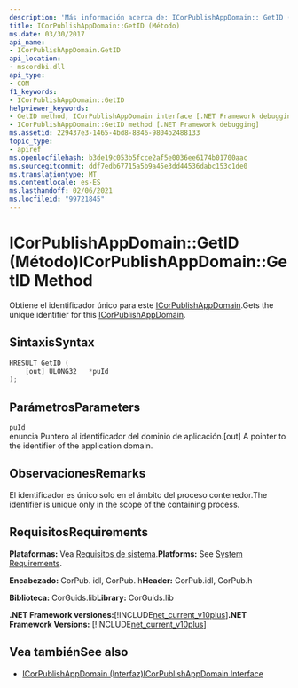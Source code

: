 ```yaml
---
description: 'Más información acerca de: ICorPublishAppDomain:: GetID (método)'
title: ICorPublishAppDomain::GetID (Método)
ms.date: 03/30/2017
api_name:
- ICorPublishAppDomain.GetID
api_location:
- mscordbi.dll
api_type:
- COM
f1_keywords:
- ICorPublishAppDomain::GetID
helpviewer_keywords:
- GetID method, ICorPublishAppDomain interface [.NET Framework debugging]
- ICorPublishAppDomain::GetID method [.NET Framework debugging]
ms.assetid: 229437e3-1465-4bd8-8846-9804b2488133
topic_type:
- apiref
ms.openlocfilehash: b3de19c053b5fcce2af5e0036ee6174b01700aac
ms.sourcegitcommit: ddf7edb67715a5b9a45e3dd44536dabc153c1de0
ms.translationtype: MT
ms.contentlocale: es-ES
ms.lasthandoff: 02/06/2021
ms.locfileid: "99721845"
---
```

# <a name="icorpublishappdomaingetid-method"></a><span data-ttu-id="44759-103">ICorPublishAppDomain::GetID (Método)</span><span class="sxs-lookup"><span data-stu-id="44759-103">ICorPublishAppDomain::GetID Method</span></span>

<span data-ttu-id="44759-104">Obtiene el identificador único para este [ICorPublishAppDomain](icorpublishappdomain-interface.md).</span><span class="sxs-lookup"><span data-stu-id="44759-104">Gets the unique identifier for this [ICorPublishAppDomain](icorpublishappdomain-interface.md).</span></span>  
  
## <a name="syntax"></a><span data-ttu-id="44759-105">Sintaxis</span><span class="sxs-lookup"><span data-stu-id="44759-105">Syntax</span></span>  
  
```cpp  
HRESULT GetID (  
    [out] ULONG32   *puId  
);  
```  
  
## <a name="parameters"></a><span data-ttu-id="44759-106">Parámetros</span><span class="sxs-lookup"><span data-stu-id="44759-106">Parameters</span></span>  

 `puId`  
 <span data-ttu-id="44759-107">enuncia Puntero al identificador del dominio de aplicación.</span><span class="sxs-lookup"><span data-stu-id="44759-107">[out] A pointer to the identifier of the application domain.</span></span>  
  
## <a name="remarks"></a><span data-ttu-id="44759-108">Observaciones</span><span class="sxs-lookup"><span data-stu-id="44759-108">Remarks</span></span>  

 <span data-ttu-id="44759-109">El identificador es único solo en el ámbito del proceso contenedor.</span><span class="sxs-lookup"><span data-stu-id="44759-109">The identifier is unique only in the scope of the containing process.</span></span>  
  
## <a name="requirements"></a><span data-ttu-id="44759-110">Requisitos</span><span class="sxs-lookup"><span data-stu-id="44759-110">Requirements</span></span>  

 <span data-ttu-id="44759-111">**Plataformas:** Vea [Requisitos de sistema](../../get-started/system-requirements.md).</span><span class="sxs-lookup"><span data-stu-id="44759-111">**Platforms:** See [System Requirements](../../get-started/system-requirements.md).</span></span>  
  
 <span data-ttu-id="44759-112">**Encabezado:** CorPub. idl, CorPub. h</span><span class="sxs-lookup"><span data-stu-id="44759-112">**Header:** CorPub.idl, CorPub.h</span></span>  
  
 <span data-ttu-id="44759-113">**Biblioteca:** CorGuids.lib</span><span class="sxs-lookup"><span data-stu-id="44759-113">**Library:** CorGuids.lib</span></span>  
  
 <span data-ttu-id="44759-114">**.NET Framework versiones:**[!INCLUDE[net_current_v10plus](../../../../includes/net-current-v10plus-md.md)]</span><span class="sxs-lookup"><span data-stu-id="44759-114">**.NET Framework Versions:** [!INCLUDE[net_current_v10plus](../../../../includes/net-current-v10plus-md.md)]</span></span>  
  
## <a name="see-also"></a><span data-ttu-id="44759-115">Vea también</span><span class="sxs-lookup"><span data-stu-id="44759-115">See also</span></span>

- [<span data-ttu-id="44759-116">ICorPublishAppDomain (Interfaz)</span><span class="sxs-lookup"><span data-stu-id="44759-116">ICorPublishAppDomain Interface</span></span>](icorpublishappdomain-interface.md)
